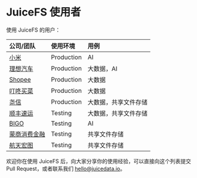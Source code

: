 # JuiceFS 使用者

使用 JuiceFS 的用户：

| 公司/团队                                          | 使用环境   | 用例                 |
| :---                                              | :---       | :---                 |
| [小米](https://www.mi.com)                         | Production | AI                   |
| [理想汽车](https://www.lixiang.com)                | Production | 大数据，AI           |
| [Shopee](https://shopee.com)                      | Production | 大数据               |
| [叮咚买菜](https://www.100.me)                     | Production | 大数据               |
| [尧信](https://www.yaoxinhd.com)                  | Production | 大数据，共享文件存储 |
| [顺丰速运](https://www.sf-express.com)             | Testing    | 大数据，共享文件存储 |
| [BIGO](https://bigo.tv)                           | Testing    | AI                   |
| [蒙商消费金融](https://www.mengshangxiaofei.com)   | Testing    | 共享文件存储         |
| [航天宏图](https://www.piesat.cn)                  | Testing    | 共享文件存储         |

欢迎你在使用 JuiceFS 后，向大家分享你的使用经验，可以直接向这个列表提交 Pull Request，或者联系我们 hello@juicedata.io。
